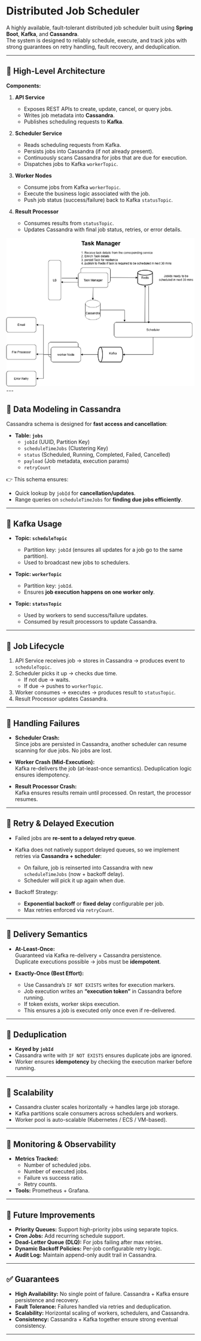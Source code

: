 # Distributed Job Scheduler

A highly available, fault-tolerant distributed job scheduler built using **Spring Boot**, **Kafka**, and **Cassandra**.  
The system is designed to reliably schedule, execute, and track jobs with strong guarantees on retry handling, fault recovery, and deduplication.

---

## 📌 High-Level Architecture

**Components:**

1. **API Service**
   - Exposes REST APIs to create, update, cancel, or query jobs.
   - Writes job metadata into **Cassandra**.
   - Publishes scheduling requests to **Kafka**.

2. **Scheduler Service**
   - Reads scheduling requests from Kafka.
   - Persists jobs into Cassandra (if not already present).
   - Continuously scans Cassandra for jobs that are due for execution.
   - Dispatches jobs to Kafka `workerTopic`.

3. **Worker Nodes**
   - Consume jobs from Kafka `workerTopic`.
   - Execute the business logic associated with the job.
   - Push job status (success/failure) back to Kafka `statusTopic`.

4. **Result Processor**
   - Consumes results from `statusTopic`.
   - Updates Cassandra with final job status, retries, or error details.
<img src="JobSchedulerPrasen.png" alt="JobScheduler" style="max-width: 100%;">
---

## 📌 Data Modeling in Cassandra

Cassandra schema is designed for **fast access and cancellation**:

- **Table: `jobs`**
  - `jobId` (UUID, Partition Key)
  - `scheduleTimeJobs` (Clustering Key)
  - `status` (Scheduled, Running, Completed, Failed, Cancelled)
  - `payload` (Job metadata, execution params)
  - `retryCount`

👉 This schema ensures:
- Quick lookup by `jobId` for **cancellation/updates**.
- Range queries on `scheduleTimeJobs` for **finding due jobs efficiently**.

---

## 📌 Kafka Usage

- **Topic: `scheduleTopic`**
  - Partition key: `jobId` (ensures all updates for a job go to the same partition).
  - Used to broadcast new jobs to schedulers.

- **Topic: `workerTopic`**
  - Partition key: `jobId`.
  - Ensures **job execution happens on one worker only**.

- **Topic: `statusTopic`**
  - Used by workers to send success/failure updates.
  - Consumed by result processors to update Cassandra.

---

## 📌 Job Lifecycle

1. API Service receives job → stores in Cassandra → produces event to `scheduleTopic`.
2. Scheduler picks it up → checks due time.
   - If not due → waits.
   - If due → pushes to `workerTopic`.
3. Worker consumes → executes → produces result to `statusTopic`.
4. Result Processor updates Cassandra.

---

## 📌 Handling Failures

- **Scheduler Crash:**  
  Since jobs are persisted in Cassandra, another scheduler can resume scanning for due jobs. No jobs are lost.

- **Worker Crash (Mid-Execution):**  
  Kafka re-delivers the job (at-least-once semantics). Deduplication logic ensures idempotency.

- **Result Processor Crash:**  
  Kafka ensures results remain until processed. On restart, the processor resumes.

---

## 📌 Retry & Delayed Execution

- Failed jobs are **re-sent to a delayed retry queue**.
- Kafka does not natively support delayed queues, so we implement retries via **Cassandra + scheduler**:
  - On failure, job is reinserted into Cassandra with new `scheduleTimeJobs` (now + backoff delay).
  - Scheduler will pick it up again when due.

- Backoff Strategy:  
  - **Exponential backoff** or **fixed delay** configurable per job.
  - Max retries enforced via `retryCount`.

---

## 📌 Delivery Semantics

- **At-Least-Once:**  
  Guaranteed via Kafka re-delivery + Cassandra persistence.  
  Duplicate executions possible → jobs must be **idempotent**.

- **Exactly-Once (Best Effort):**
  - Use Cassandra’s `IF NOT EXISTS` writes for execution markers.
  - Job execution writes an **“execution token”** in Cassandra before running.
  - If token exists, worker skips execution.
  - This ensures a job is executed only once even if re-delivered.

---

## 📌 Deduplication

- **Keyed by `jobId`**
- Cassandra write with `IF NOT EXISTS` ensures duplicate jobs are ignored.
- Worker ensures **idempotency** by checking the execution marker before running.

---

## 📌 Scalability

- Cassandra cluster scales horizontally → handles large job storage.
- Kafka partitions scale consumers across schedulers and workers.
- Worker pool is auto-scalable (Kubernetes / ECS / VM-based).

---

## 📌 Monitoring & Observability

- **Metrics Tracked:**
  - Number of scheduled jobs.
  - Number of executed jobs.
  - Failure vs success ratio.
  - Retry counts.
- **Tools:** Prometheus + Grafana.

---

## 📌 Future Improvements

- **Priority Queues:** Support high-priority jobs using separate topics.
- **Cron Jobs:** Add recurring schedule support.
- **Dead-Letter Queue (DLQ):** For jobs failing after max retries.
- **Dynamic Backoff Policies:** Per-job configurable retry logic.
- **Audit Log:** Maintain append-only audit trail in Cassandra.

---

## ✅ Guarantees

- **High Availability:** No single point of failure. Cassandra + Kafka ensure persistence and recovery.
- **Fault Tolerance:** Failures handled via retries and deduplication.
- **Scalability:** Horizontal scaling of workers, schedulers, and Cassandra.
- **Consistency:** Cassandra + Kafka together ensure strong eventual consistency.

---
